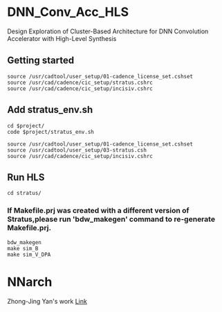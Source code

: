 # DNN_Conv_Acc_HLS

Design Exploration of Cluster-Based Architecture for DNN Convolution Accelerator with High-Level Synthesis

## Getting started

```
source /usr/cadtool/user_setup/01-cadence_license_set.cshset
source /usr/cad/cadence/cic_setup/stratus.cshrc
source /usr/cad/cadence/cic_setup/incisiv.cshrc
```


## Add stratus_env.sh
```
cd $project/
code $project/stratus_env.sh
```
    source /usr/cadtool/user_setup/01-cadence_license_set.cshset
    source /usr/cadtool/user_setup/03-stratus.csh
    source /usr/cad/cadence/cic_setup/incisiv.cshrc

## Run HLS

```
cd stratus/
```
### If Makefile.prj was created with a different version of Stratus,please run 'bdw_makegen' command to re-generate Makefile.prj.
```
bdw_makegen
make sim_B
make sim_V_DPA
```
# NNarch

Zhong-Jing Yan's work [Link](https://gitlab.larc-nthu.net/a1245967/tvm-esl/-/tree/hls_testcase)
